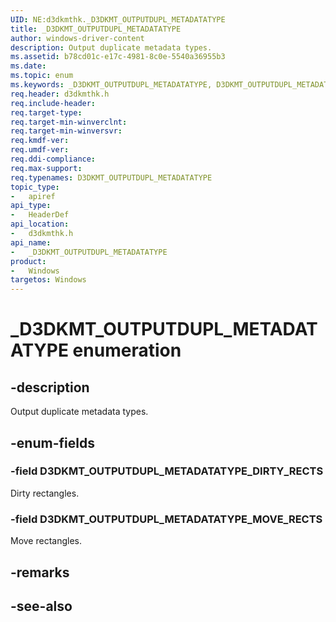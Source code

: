 ```yaml
---
UID: NE:d3dkmthk._D3DKMT_OUTPUTDUPL_METADATATYPE
title: _D3DKMT_OUTPUTDUPL_METADATATYPE
author: windows-driver-content
description: Output duplicate metadata types.
ms.assetid: b78cd01c-e17c-4981-8c0e-5540a36955b3
ms.date: 
ms.topic: enum
ms.keywords: _D3DKMT_OUTPUTDUPL_METADATATYPE, D3DKMT_OUTPUTDUPL_METADATATYPE, 
req.header: d3dkmthk.h
req.include-header:
req.target-type:
req.target-min-winverclnt:
req.target-min-winversvr:
req.kmdf-ver:
req.umdf-ver:
req.ddi-compliance:
req.max-support:
req.typenames: D3DKMT_OUTPUTDUPL_METADATATYPE
topic_type: 
-	apiref
api_type: 
-	HeaderDef
api_location: 
-	d3dkmthk.h
api_name: 
-	_D3DKMT_OUTPUTDUPL_METADATATYPE
product:
-	Windows
targetos: Windows
---
```


# _D3DKMT_OUTPUTDUPL_METADATATYPE enumeration

## -description

Output duplicate metadata types.

## -enum-fields

### -field D3DKMT_OUTPUTDUPL_METADATATYPE_DIRTY_RECTS 

Dirty rectangles.

### -field D3DKMT_OUTPUTDUPL_METADATATYPE_MOVE_RECTS 

Move rectangles.

## -remarks

## -see-also
